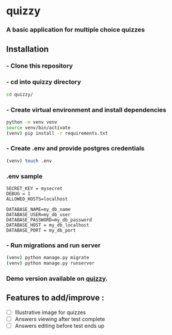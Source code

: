# quizzy
### A basic application for multiple choice quizzes
## Installation

### - Clone this repository
### - cd into quizzy directory
```bash
cd quizzy/
```
### - Create virtual environment and install dependencies
```bash
python -m venv venv
source venv/bin/activate
(venv) pip install -r requirements.txt
```
### - Create .env and provide postgres credentials
```bash
(venv) touch .env
```
### .env sample
```
SECRET_KEY = mysecret
DEBUG = 1
ALLOWED_HOSTS=localhost

DATABASE_NAME=my_db_name
DATABASE_USER=my_db_user
DATABASE_PASSWORD=my_db_password
DATABASE_HOST = my_db_localhost
DATABASE_PORT = my_db_port
```
### - Run migrations and run server
```bash
(venv) python manage.py migrate
(venv) python manage.py runserver
```

### Demo version available on [quizzy](https://quizzy.up.railway.app/).

## Features to add/improve :
- [ ] Illustrative image for quizzes
- [ ] Answers viewing after test complete
- [ ] Answers editing before test ends up